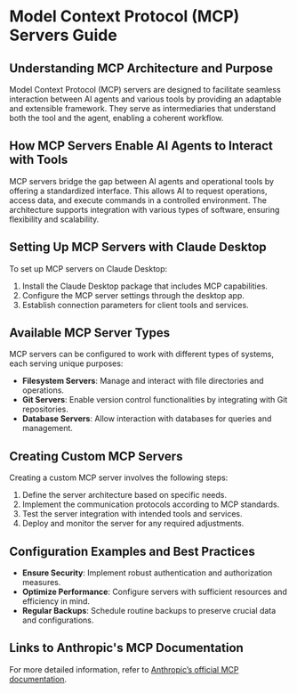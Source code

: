 # Model Context Protocol (MCP) Servers Guide

## Understanding MCP Architecture and Purpose
Model Context Protocol (MCP) servers are designed to facilitate seamless interaction between AI agents and various tools by providing an adaptable and extensible framework. They serve as intermediaries that understand both the tool and the agent, enabling a coherent workflow.

## How MCP Servers Enable AI Agents to Interact with Tools
MCP servers bridge the gap between AI agents and operational tools by offering a standardized interface. This allows AI to request operations, access data, and execute commands in a controlled environment. The architecture supports integration with various types of software, ensuring flexibility and scalability.

## Setting Up MCP Servers with Claude Desktop
To set up MCP servers on Claude Desktop:
1. Install the Claude Desktop package that includes MCP capabilities.
2. Configure the MCP server settings through the desktop app.
3. Establish connection parameters for client tools and services.

## Available MCP Server Types
MCP servers can be configured to work with different types of systems, each serving unique purposes:
- **Filesystem Servers**: Manage and interact with file directories and operations.
- **Git Servers**: Enable version control functionalities by integrating with Git repositories.
- **Database Servers**: Allow interaction with databases for queries and management.

## Creating Custom MCP Servers
Creating a custom MCP server involves the following steps:
1. Define the server architecture based on specific needs.
2. Implement the communication protocols according to MCP standards.
3. Test the server integration with intended tools and services.
4. Deploy and monitor the server for any required adjustments.

## Configuration Examples and Best Practices
- **Ensure Security**: Implement robust authentication and authorization measures.
- **Optimize Performance**: Configure servers with sufficient resources and efficiency in mind.
- **Regular Backups**: Schedule routine backups to preserve crucial data and configurations.

## Links to Anthropic's MCP Documentation
For more detailed information, refer to [Anthropic’s official MCP documentation](https://www.anthropic.com/mcp-docs).
